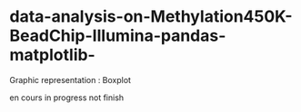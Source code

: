 # data-analysis-on-Methylation450K-BeadChip-Illumina-pandas-matplotlib-
Graphic representation : Boxplot

en cours
in progress
not finish
